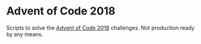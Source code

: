 # Advent of Code 2018

Scripts to solve the [Advent of Code 2018](https://adventofcode.com/2018) challenges. Not production ready by any means.